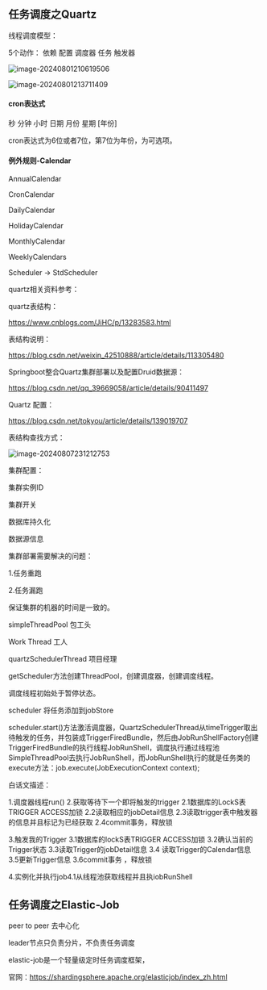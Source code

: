 ## 任务调度之Quartz

线程调度模型：

5个动作：
依赖
配置
调度器
任务
触发器

![image-20240801210619506](https://gitee.com/zhf19970510/image-server/raw/master/img_2024/202408012123299.png)

![image-20240801213711409](https://gitee.com/zhf19970510/image-server/raw/master/img_2024/202408012137658.png)

#### cron表达式

秒 分钟 小时 日期 月份 星期 [年份]

cron表达式为6位或者7位，第7位为年份，为可选项。

#### 例外规则-Calendar

AnnualCalendar

CronCalendar

DailyCalendar

HolidayCalendar

MonthlyCalendar

WeeklyCalendars





Scheduler -> StdScheduler



quartz相关资料参考：

quartz表结构：

https://www.cnblogs.com/JiHC/p/13283583.html

表结构说明：

https://blog.csdn.net/weixin_42510888/article/details/113305480

Springboot整合Quartz集群部署以及配置Druid数据源：

https://blog.csdn.net/qq_39669058/article/details/90411497

Quartz 配置：

https://blog.csdn.net/tokyou/article/details/139019707



表结构查找方式：

![image-20240807231212753](https://gitee.com/zhf19970510/image-server/raw/master/img_2024/202408072312713.png)



集群配置：

集群实例ID

集群开关

数据库持久化

数据源信息



集群部署需要解决的问题：

1.任务重跑

2.任务漏跑

保证集群的机器的时间是一致的。



simpleThreadPool 包工头

Work Thread 工人

quartzSchedulerThread 项目经理



getScheduler方法创建ThreadPool，创建调度器，创建调度线程。

调度线程初始处于暂停状态。

scheduler 将任务添加到jobStore

scheduler.start()方法激活调度器，QuartzSchedulerThread从timeTrigger取出待触发的任务，并包装成TriggerFiredBundle，然后由JobRunShellFactory创建TriggerFiredBundle的执行线程JobRunShell，调度执行通过线程池SimpleThreadPool去执行JobRunShell，而JobRunShell执行的就是任务类的execute方法：job.execute(JobExecutionContext context);



白话文描述：

1.调度器线程run()
2.获取等待下一个即将触发的trigger
2.1数据库的LockS表TRIGGER ACCESS加锁
2.2读取相应的jobDetail信息
2.3读取trigger表中触发器的信息并且标记为已经获取
2.4commit事务，释放锁



3.触发我的Trigger
3.1数据库的lockS表TRIGGER ACCESS加锁
3.2确认当前的Trigger状态
3.3读取Trigger的jobDetail信息
3.4 读取Trigger的Calendar信息
3.5更新Trigger信息
3.6commit事务 ，释放锁



4.实例化并执行job4.1从线程池获取线程并且执iobRunShell





## 任务调度之Elastic-Job

peer to peer 去中心化

leader节点只负责分片，不负责任务调度

elastic-job是一个轻量级定时任务调度框架，

官网：https://shardingsphere.apache.org/elasticjob/index_zh.html

